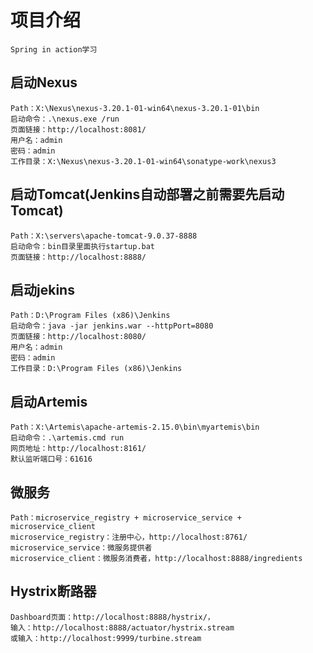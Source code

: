 # 项目介绍

```text
Spring in action学习
```

## 启动Nexus
```text
Path：X:\Nexus\nexus-3.20.1-01-win64\nexus-3.20.1-01\bin
启动命令：.\nexus.exe /run
页面链接：http://localhost:8081/
用户名：admin
密码：admin
工作目录：X:\Nexus\nexus-3.20.1-01-win64\sonatype-work\nexus3
```

## 启动Tomcat(Jenkins自动部署之前需要先启动Tomcat)
```text
Path：X:\servers\apache-tomcat-9.0.37-8888
启动命令：bin目录里面执行startup.bat
页面链接：http://localhost:8888/
```

## 启动jekins
```text
Path：D:\Program Files (x86)\Jenkins
启动命令：java -jar jenkins.war --httpPort=8080
页面链接：http://localhost:8080/
用户名：admin
密码：admin
工作目录：D:\Program Files (x86)\Jenkins
```

## 启动Artemis
```text
Path：X:\Artemis\apache-artemis-2.15.0\bin\myartemis\bin
启动命令：.\artemis.cmd run
网页地址：http://localhost:8161/
默认监听端口号：61616
```

## 微服务
```text
Path：microservice_registry + microservice_service + microservice_client
microservice_registry：注册中心，http://localhost:8761/
microservice_service：微服务提供者
microservice_client：微服务消费者，http://localhost:8888/ingredients
```
## Hystrix断路器
```text
Dashboard页面：http://localhost:8888/hystrix/，
输入：http://localhost:8888/actuator/hystrix.stream
或输入：http://localhost:9999/turbine.stream
```